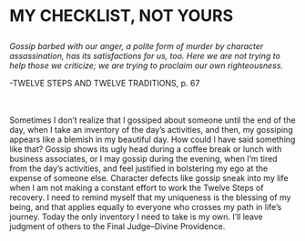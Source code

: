 # <p class='center'>MY CHECKLIST, NOT YOURS</p>

<em>Gossip barbed with our anger, a polite form of murder by character assassination, has its satisfactions for us, too. Here we are not trying to help those we criticize; we are trying to proclaim our own righteousness.</em>
<br/>
<p class='right'>-TWELVE STEPS AND TWELVE TRADITIONS, p. 67</p>

<br><br>
Sometimes I don’t realize that I gossiped about someone until the end of the day, when I take an inventory of the day’s activities, and then, my gossiping appears like a blemish in my beautiful day. How could I have said something like that? Gossip shows its ugly head during a coffee break or lunch with business associates, or I may gossip during the evening, when I’m tired from the day’s activities, and feel justified in bolstering my ego at the expense of someone else. Character defects like gossip sneak into my life when I am not making a constant effort to work the Twelve Steps of recovery. I need to remind myself that my uniqueness is the blessing of my being, and that applies equally to everyone who crosses my path in life’s journey. Today the only inventory I need to take is my own. I’ll leave judgment of others to the Final Judge–Divine Providence.

